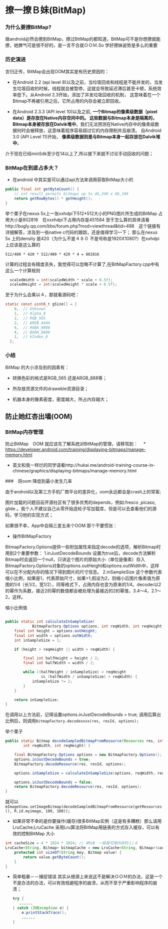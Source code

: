 # 撩一撩Ｂ妹(BitMap)

### 为什么要撩BitMap?

做android必然会撩到BitMap，撩过BitMap的都知道，BitMap可不是你想撩就能撩，她脾气可是很不好的，是一言不合就ＯＯＭ.So 学好撩妹姿势是多么的重要

### 历史演进

言归正传，BitMap会出现OOM其实是有历史原因的：

* 在Android 2.2 (api level 8)以及之前，当垃圾回收和线程是不能并发的，当发生垃圾回收的时候，线程就会被暂停，这就会导致延迟滞后甚至卡顿，系统效率低下。从Android 2.3开始，添加了并发垃圾回收的机制， 这意味着在一个Bitmap不再被引用之后，它所占用的内存会被立即回收。

* 在Android 2.3.3 (API level 10)以及之前, **一个Bitmap的像素级数据（pixel data）是存放在Native内存空间中的。 这些数据与Bitmap本身是隔离的，Bitmap本身被存放在Dalvik堆中**。我们无法预测在Native内存中的像素级数据何时会被释放，这意味着程序容易超过它的内存限制并且崩溃。 自Android 3.0 (API Level 11)开始， **像素级数据则是与Bitmap本身一起存放在Dalvik堆中**。

介于现在已经minSdk至少在14以上了,所以接下来就不讨论手动回收的问题；

### BitMap在到底占多大？

* 在android 中其实是可以通过api方法来调用获取BitMap大小的　
```java
public final int getByteCount() {
    // int result permits bitmaps up to 46,340 x 46,340
    return getRowBytes() * getHeight();
}
```
举个栗子在nexus 5x上一张xxhdpi下512*512大小的PNG图片所生成的BitMap 占用大小是802816　在xxxhdpi下占用内存是451584
至于怎么算的具体请看http://bugly.qq.com/bbs/forum.php?mod=viewthread&tid=498　这个链接有详细解答，涉及到一些native c代码的跟踪，还是值得学习一下；
那么在nexus 5x 上的density 是420（为什么不是４８０ 不是号称是1920X1080?）在xxhdpi上应该是这么算的
```
512/480 * 420 * 512/480 * 420 * 4 = 802816
```
计算的过程会有精度丢失，我觉得可以忽略不计算了,在BitMapFactory.cpp中有这么一个计算规则
```java
  scaledWidth = int(scaledWidth * scale + 0.5f);
  scaledHeight = int(scaledHeight * scale + 0.5f);
```

至于为什么会乘以４，那就看源码吧：
```c
static const uint8_t gSize[] = {
    0,  // Unknown
    1,  // Alpha_8
    2,  // RGB_565
    2,  // ARGB_4444
    4,  // RGBA_8888
    4,  // BGRA_8888
    1,  // kIndex_8
  };
```

### 小结

BitMap 的大小涉及到的因素有：

* 转换色彩的格式是RGB_565 还是ARGB_888等；

* 所存放资源文件的draweble资源目录；

* 机器本身的像素密度，密度越大，所占内存越大；

## 防止她红杏出墙(OOM)

### BitMap内存管理

防止BitMap　OOM 就应该先了解系统对BitMap的管理，请移驾到：
　* https://developer.android.com/training/displaying-bitmaps/manage-memory.html

 * 英文和我一样烂的同学请看http://hukai.me/android-training-course-in-chinese/graphics/displaying-bitmaps/manage-memory.html

###　将oom 降低到最小发生几率

由于android以及第三方手机厂商平台的差异化，oom永远都会是crash上的常客;

图片加载的问题目前开源社区有了很多优秀的depends，例如:fresco ,picaso, glide 。我个人不建议自己从零开始造轮子写加载库，但是可以去查看他们的源码，学习他的实现方式；

如果很不幸，App中会隔三差五来个OOM 那个不要慌张：

* 操作BitMapFactory

BitmapFactory.Options提供一些附加属性来指定decode的选项，解析Bitmap时用到2个重要参数：
1.inJustDecodeBounds
设置为true后，decode方法解析Bitmap时会返回一个null，只讲这个图片的原始大小（单位是像素）存入BitmapFactory.Options对象的options.outHeight和options.outWidth中，这样可以在不分配内存的情况下得到图片的尺寸信息。
2.inSampleSize
这个参数代表缩小比例，如果是1，代表原始尺寸，如果>1,假设为2，则缩小后图片像素值为原图的1/4（长1/2，宽1/2），同等格式下，占用内存也变为原来的1/4。decoder以2的幂作为系数，接近2的幂的数值都会被处理为最接近的2的幂值，3.4～4，2.1～2，这样。

缩小比例值
```java

public static int calculateInSampleSize(  
            BitmapFactory.Options options, int reqWidth, int reqHeight) {  
    final int height = options.outHeight;  
    final int width = options.outWidth;  
    int inSampleSize = 1;  

    if (height > reqHeight || width > reqWidth) {  

        final int halfHeight = height / 2;  
        final int halfWidth = width / 2;  

        while ((halfHeight / inSampleSize) > reqHeight  
                && (halfWidth / inSampleSize) > reqWidth) {  
            inSampleSize *= 2;  
        }  
    }  

    return inSampleSize;  
}   
```
在调用以上方法前，记得设置options.inJustDecodeBounds = true;
调用后算出比例后，则调用`BitmapFactory.decodexxxx(res, resId, options);  `

举个栗子
```java
public static Bitmap decodeSampledBitmapFromResource(Resources res, int resId,  
        int reqWidth, int reqHeight) {  

    final BitmapFactory.Options options = new BitmapFactory.Options();  
    options.inJustDecodeBounds = true;  
    BitmapFactory.decodeResource(res, resId, options);  

    options.inSampleSize = calculateInSampleSize(options, reqWidth, reqHeight);  

    options.inJustDecodeBounds = false;  
    return BitmapFactory.decodeResource(res, resId, options);  
}  
```
就可以`mImageView.setImageBitmap(decodeSampledBitmapFromResource(getResources(), R.id.myimage, 100, 100));`

* 如果非常不幸的是你要操作(缓存)很多BitMap实例（这是有多糟糕）那么请用LruCache;LruCache 采用Lru算法将BitMap用链表的方式存入缓存，可以有效的控制BitMap 大小

```java
int cacheSize = 4 * 1024 * 1024; // 4MiB　一般是可用内存的１/８
LruCache<String, Bitmap> bitmapCache = new LruCache<String, Bitmap>(cacheSize) {
    protected int sizeOf(String key, Bitmap value) {
        return value.getByteCount();
    }
}
```
* 简单粗暴－－捕捉错误
  其实从根源上来说这不是解决ＯＯＭ的办法，这是一个不是办法的办法，可以有效规避程序的崩溃，从而不至于严重影响程序的崩溃；
  ```java
  try {
     ......
  } catch (IOException e) {
      e.printStackTrace();
      ......
  }
```

